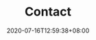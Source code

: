 ---
title: "Contact"
date: 2020-07-16T12:59:38+08:00
hero: /images/hero-3.jpg
excerpt:
draft: true
---